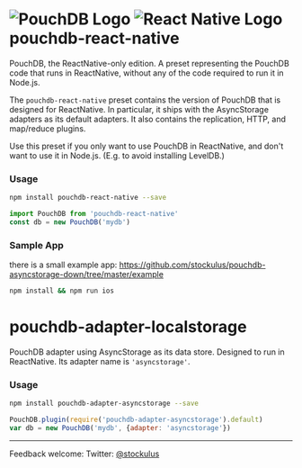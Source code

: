 ![PouchDB Logo](https://pouchdb.com/static/img/mark.svg)
![React Native Logo](http://facebook.github.io/react-native/img/opengraph.png?2)
pouchdb-react-native
======

PouchDB, the ReactNative-only edition. A preset representing the PouchDB code that runs in ReactNative, without any of the code required to run it in Node.js.

The `pouchdb-react-native` preset contains the version of PouchDB that is designed for ReactNative. In particular, it ships with the AsyncStorage adapters as its default adapters. It also contains the replication, HTTP, and map/reduce plugins.

Use this preset if you only want to use PouchDB in ReactNative,
and don't want to use it in Node.js. (E.g. to avoid installing LevelDB.)

### Usage

```bash
npm install pouchdb-react-native --save
```

```js
import PouchDB from 'pouchdb-react-native'
const db = new PouchDB('mydb')
```

### Sample App
there is a small example app:
https://github.com/stockulus/pouchdb-asyncstorage-down/tree/master/example

```bash
npm install && npm run ios
```
pouchdb-adapter-localstorage
======

PouchDB adapter using AsyncStorage as its data store. Designed to run in ReactNative. Its adapter name is `'asyncstorage'`.

### Usage

```bash
npm install pouchdb-adapter-asyncstorage --save
```

```js
PouchDB.plugin(require('pouchdb-adapter-asyncstorage').default)
var db = new PouchDB('mydb', {adapter: 'asyncstorage'})
```

---
Feedback welcome:
Twitter: [@stockulus](https://twitter.com/stockulus)

